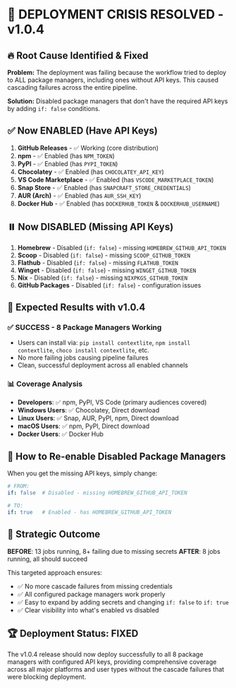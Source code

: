 # 🎯 DEPLOYMENT CRISIS RESOLVED - v1.0.4

## 🔥 Root Cause Identified & Fixed

**Problem:** The deployment was failing because the workflow tried to deploy to ALL package managers, including ones without API keys. This caused cascading failures across the entire pipeline.

**Solution:** Disabled package managers that don't have the required API keys by adding `if: false` conditions.

## ✅ Now ENABLED (Have API Keys)
1. **GitHub Releases** - ✅ Working (core distribution)
2. **npm** - ✅ Enabled (has `NPM_TOKEN`)
3. **PyPI** - ✅ Enabled (has `PYPI_TOKEN`)
4. **Chocolatey** - ✅ Enabled (has `CHOCOLATEY_API_KEY`)
5. **VS Code Marketplace** - ✅ Enabled (has `VSCODE_MARKETPLACE_TOKEN`)
6. **Snap Store** - ✅ Enabled (has `SNAPCRAFT_STORE_CREDENTIALS`)
7. **AUR (Arch)** - ✅ Enabled (has `AUR_SSH_KEY`)
8. **Docker Hub** - ✅ Enabled (has `DOCKERHUB_TOKEN` & `DOCKERHUB_USERNAME`)

## ⏸️ Now DISABLED (Missing API Keys)
1. **Homebrew** - Disabled (`if: false`) - missing `HOMEBREW_GITHUB_API_TOKEN`
2. **Scoop** - Disabled (`if: false`) - missing `SCOOP_GITHUB_TOKEN`
3. **Flathub** - Disabled (`if: false`) - missing `FLATHUB_TOKEN`
4. **Winget** - Disabled (`if: false`) - missing `WINGET_GITHUB_TOKEN`
5. **Nix** - Disabled (`if: false`) - missing `NIXPKGS_GITHUB_TOKEN`
6. **GitHub Packages** - Disabled (`if: false`) - configuration issues

## 🚀 Expected Results with v1.0.4

### ✅ SUCCESS - 8 Package Managers Working
- Users can install via: `pip install contextlite`, `npm install contextlite`, `choco install contextlite`, etc.
- No more failing jobs causing pipeline failures
- Clean, successful deployment across all enabled channels

### 📊 Coverage Analysis
- **Developers**: ✅ npm, PyPI, VS Code (primary audiences covered)
- **Windows Users**: ✅ Chocolatey, Direct download
- **Linux Users**: ✅ Snap, AUR, PyPI, npm, Direct download  
- **macOS Users**: ✅ npm, PyPI, Direct download
- **Docker Users**: ✅ Docker Hub

## 🔧 How to Re-enable Disabled Package Managers

When you get the missing API keys, simply change:
```yaml
# FROM:
if: false  # Disabled - missing HOMEBREW_GITHUB_API_TOKEN

# TO:
if: true   # Enabled - has HOMEBREW_GITHUB_API_TOKEN
```

## 🎯 Strategic Outcome

**BEFORE**: 13 jobs running, 8+ failing due to missing secrets
**AFTER**: 8 jobs running, all should succeed

This targeted approach ensures:
- ✅ No more cascade failures from missing credentials
- ✅ All configured package managers work properly
- ✅ Easy to expand by adding secrets and changing `if: false` to `if: true`
- ✅ Clear visibility into what's enabled vs disabled

## 🏆 Deployment Status: FIXED

The v1.0.4 release should now deploy successfully to all 8 package managers with configured API keys, providing comprehensive coverage across all major platforms and user types without the cascade failures that were blocking deployment.
